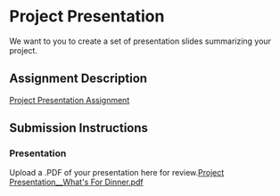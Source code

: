 # Project Presentation
We want to you to create a set of presentation slides summarizing your project.

## Assignment Description
[Project Presentation Assignment](https://education.launchcode.org/liftoff/modules/assignments/project-presentation)

## Submission Instructions

### Presentation
Upload a .PDF of your presentation here for review.[Project Presentation__What's For Dinner.pdf](https://github.com/AnnaHKappes/liftoff-assignments/files/10289532/Project.Presentation__What.s.For.Dinner.pdf)
